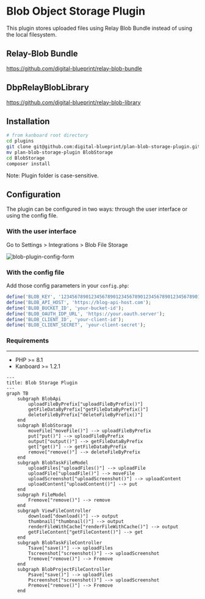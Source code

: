 # Blob Object Storage Plugin
This plugin stores uploaded files using Relay Blob Bundle instead of using the local filesystem.

## Relay-Blob Bundle
https://github.com/digital-blueprint/relay-blob-bundle

## DbpRelayBlobLibrary
https://github.com/digital-blueprint/relay-blob-library

## Installation

```bash
# from kanboard root directory
cd plugins
git clone git@github.com:digital-blueprint/plan-blob-storage-plugin.git
mv plan-blob-storage-plugin BlobStorage
cd BlobStorage
composer install
```

Note: Plugin folder is case-sensitive.

## Configuration
The plugin can be configured in two ways: through the user interface or using the config file.

### With the user interface
Go to Settings > Integrations >  Blob File Storage

![blob-plugin-config-form](https://github.com/digital-blueprint/plan-blob-storage-plugin/assets/5683951/56cde866-bf10-4208-b63d-d2c0ae21dea5)

### With the config file

Add those config parameters in your `config.php`:

```php
define('BLOB_KEY', '12345678901234567890123456789012345678901234567890123456789012');
define('BLOB_API_HOST', 'https://blog-api-host.com');
define('BLOB_BUCKET_ID', 'your-bucket-id');
define('BLOB_OAUTH_IDP_URL', 'https://your.oauth.server');
define('BLOB_CLIENT_ID', 'your-client-id');
define('BLOB_CLIENT_SECRET', 'your-client-secret');
```

### Requirements
------------
- PHP >= 8.1
- Kanboard >= 1.2.1

```mermaid
---
title: Blob Storage Plugin
---
graph TB
    subgraph BlobApi
        uploadFileByPrefix["uploadFileByPrefix()"]
        getFileDataByPrefix["getFileDataByPrefix()"]
        deleteFileByPrefix["deleteFileByPrefix()"]
    end
    subgraph BlobStorage
        moveFile["moveFile()"] --> uploadFileByPrefix
        put["put()"] --> uploadFileByPrefix
        output["output()"] --> getFileDataByPrefix
        get["get()"] --> getFileDataByPrefix
        remove["remove()"] --> deleteFileByPrefix
    end
    subgraph BlobTaskFileModel
        uploadFiles["uploadFiles()"] --> uploadFile
        uploadFile["uploadFile()"] --> moveFile
        uploadScreenshot["uploadScreenshot()"] --> uploadContent
        uploadContent["uploadContent()"] --> put
    end
    subgraph FileModel
        Fremove["remove()"] --> remove
    end
    subgraph ViewFileController
        download["download()"] --> output
        thumbnail["thumbnail()"] --> output
        renderFileWithCache["renderFileWithCache()"] --> output
        getFileContent["getFileContent()"] --> get
    end
    subgraph BlobTaskFileController
        Tsave["save()"] --> uploadFiles
        Tscreenshot["screenshot()"] --> uploadScreenshot
        Tremove["remove()"] --> Fremove
    end
    subgraph BlobProjectFileController
        Psave["save()"] --> uploadFiles
        Pscreenshot["screenshot()"] --> uploadScreenshot
        Premove["remove()"] --> Fremove
    end
```